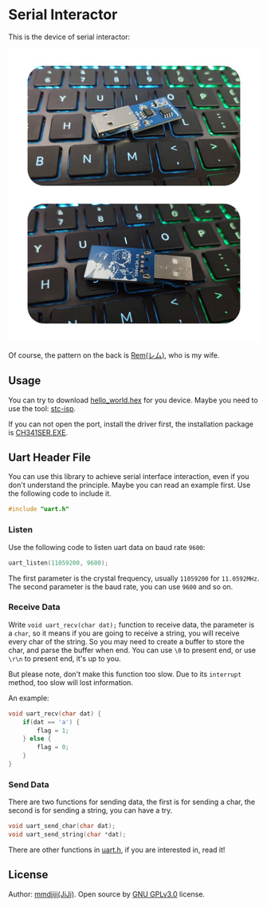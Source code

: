 # Serial Interactor

This is the device of serial interactor:

![avatar](assets/device.jpg)

Of course, the pattern on the back is [Rem(レム)](https://ja.wikipedia.org/wiki/Re:%E3%82%BC%E3%83%AD%E3%81%8B%E3%82%89%E5%A7%8B%E3%82%81%E3%82%8B%E7%95%B0%E4%B8%96%E7%95%8C%E7%94%9F%E6%B4%BB#%E3%82%A8%E3%83%9F%E3%83%AA%E3%82%A2%E9%99%A3%E5%96%B6), who is my wife.

## Usage

You can try to download [hello_world.hex](demo/hello_world.hex) for you device. Maybe you need to use the tool: [stc-isp](tools/stc-isp.exe).

If you can not open the port, install the driver first, the installation package is [CH341SER.EXE](tools/CH341SER.EXE).

## Uart Header File
You can use this library to achieve serial interface interaction, even if you don't understand the principle. Maybe you can read an example first. Use the following code to include it.

```c
#include "uart.h"
```
### Listen
Use the following code to listen uart data on baud rate `9600`:
```c
uart_listen(11059200, 9600);
```
The first parameter is the crystal frequency, usually `11059200` for `11.0592MHz`. The second parameter is the baud rate, you can use `9600` and so on.

### Receive Data
Write `void uart_recv(char dat);` function to receive data, the parameter is a `char`, so it means if you are going to receive a string, you will receive every char of the string. So you may need to create a buffer to store the char, and parse the buffer when end. You can use `\0` to present end, or use `\r\n` to present end, it's up to you.

But please note, don't make this function too slow. Due to its `interrupt` method, too slow will lost information.

An example:
```c
void uart_recv(char dat) {
	if(dat == 'a') {
		flag = 1;
	} else {
		flag = 0;
	}
}
```

### Send Data
There are two functions for sending data, the first is for sending a char, the second is for sending a string, you can have a try.
```c
void uart_send_char(char dat);
void uart_send_string(char *dat);
```

There are other functions in [uart.h](src/uart.h), if you are interested in, read it!

## License
Author: [mmdjiji(JiJi)](https://mmdjiji.com). Open source by [GNU GPLv3.0](https://choosealicense.com/licenses/gpl-3.0/) license.
